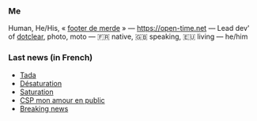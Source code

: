 ### Me

Human, He/His, « [footer de merde](https://open-time.net/post/2013/07/17/La-veritable-histoire-du-Footer-de-merde-) » — https://open-time.net — Lead dev' of [dotclear](https://git.dotclear.org/dev/dotclear), photo, moto — 🇫🇷 native, 🇬🇧 speaking, 🇪🇺 living — he/him

### Last news (in French)

<!-- BLOG-POST-LIST:START -->
- [Tada](https://open-time.net/post/2022/08/18/Tada)
- [Désaturation](https://open-time.net/post/2022/08/17/Desaturation)
- [Saturation](https://open-time.net/post/2022/08/16/Saturation)
- [CSP mon amour en public](https://open-time.net/post/2022/08/15/CSP-mon-amour-en-public)
- [Breaking news](https://open-time.net/post/2022/08/14/Breaking-news)
<!-- BLOG-POST-LIST:END -->
